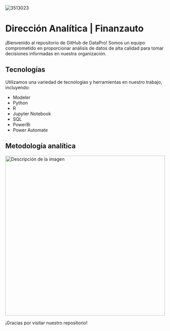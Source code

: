 ![3513023](https://martech.org/wp-content/uploads/2014/08/analytics-ss-1920.jpg)

# Dirección Analítica | Finanzauto

¡Bienvenido al repositorio de GitHub de DataPro! Somos un equipo comprometido en proporcionar análisis de datos de alta calidad para tomar decisiones informadas en nuestra organización.


## Tecnologías

Utilizamos una variedad de tecnologías y herramientas en nuestro trabajo, incluyendo:

- Modeler
- Python
- R
- Jupyter Notebook
- SQL
- PowerBi
- Power Automate


## Metodología analítica
<img src="https://pbs.twimg.com/media/FIThBB5XwAMhV5t.jpg" alt="Descripción de la imagen" width="500" height="500">


¡Gracias por visitar nuestro repositorio!

